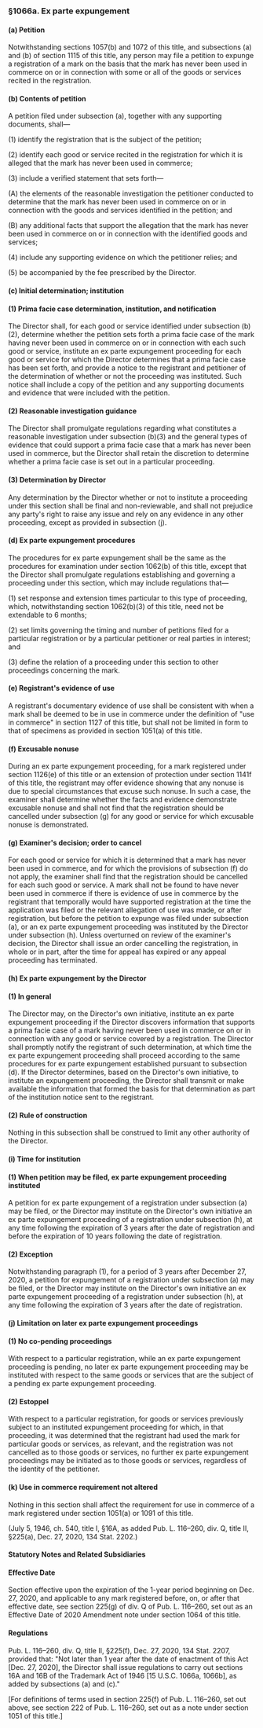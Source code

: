 ### §1066a. Ex parte expungement ###

#### (a) Petition ####

Notwithstanding sections 1057(b) and 1072 of this title, and subsections (a) and (b) of section 1115 of this title, any person may file a petition to expunge a registration of a mark on the basis that the mark has never been used in commerce on or in connection with some or all of the goods or services recited in the registration.

#### (b) Contents of petition ####

A petition filed under subsection (a), together with any supporting documents, shall—

(1) identify the registration that is the subject of the petition;

(2) identify each good or service recited in the registration for which it is alleged that the mark has never been used in commerce;

(3) include a verified statement that sets forth—

(A) the elements of the reasonable investigation the petitioner conducted to determine that the mark has never been used in commerce on or in connection with the goods and services identified in the petition; and

(B) any additional facts that support the allegation that the mark has never been used in commerce on or in connection with the identified goods and services;

(4) include any supporting evidence on which the petitioner relies; and

(5) be accompanied by the fee prescribed by the Director.

#### (c) Initial determination; institution ####

#### (1) Prima facie case determination, institution, and notification ####

The Director shall, for each good or service identified under subsection (b)(2), determine whether the petition sets forth a prima facie case of the mark having never been used in commerce on or in connection with each such good or service, institute an ex parte expungement proceeding for each good or service for which the Director determines that a prima facie case has been set forth, and provide a notice to the registrant and petitioner of the determination of whether or not the proceeding was instituted. Such notice shall include a copy of the petition and any supporting documents and evidence that were included with the petition.

#### (2) Reasonable investigation guidance ####

The Director shall promulgate regulations regarding what constitutes a reasonable investigation under subsection (b)(3) and the general types of evidence that could support a prima facie case that a mark has never been used in commerce, but the Director shall retain the discretion to determine whether a prima facie case is set out in a particular proceeding.

#### (3) Determination by Director ####

Any determination by the Director whether or not to institute a proceeding under this section shall be final and non-reviewable, and shall not prejudice any party's right to raise any issue and rely on any evidence in any other proceeding, except as provided in subsection (j).

#### (d) Ex parte expungement procedures ####

The procedures for ex parte expungement shall be the same as the procedures for examination under section 1062(b) of this title, except that the Director shall promulgate regulations establishing and governing a proceeding under this section, which may include regulations that—

(1) set response and extension times particular to this type of proceeding, which, notwithstanding section 1062(b)(3) of this title, need not be extendable to 6 months;

(2) set limits governing the timing and number of petitions filed for a particular registration or by a particular petitioner or real parties in interest; and

(3) define the relation of a proceeding under this section to other proceedings concerning the mark.

#### (e) Registrant's evidence of use ####

A registrant's documentary evidence of use shall be consistent with when a mark shall be deemed to be in use in commerce under the definition of "use in commerce" in section 1127 of this title, but shall not be limited in form to that of specimens as provided in section 1051(a) of this title.

#### (f) Excusable nonuse ####

During an ex parte expungement proceeding, for a mark registered under section 1126(e) of this title or an extension of protection under section 1141f of this title, the registrant may offer evidence showing that any nonuse is due to special circumstances that excuse such nonuse. In such a case, the examiner shall determine whether the facts and evidence demonstrate excusable nonuse and shall not find that the registration should be cancelled under subsection (g) for any good or service for which excusable nonuse is demonstrated.

#### (g) Examiner's decision; order to cancel ####

For each good or service for which it is determined that a mark has never been used in commerce, and for which the provisions of subsection (f) do not apply, the examiner shall find that the registration should be cancelled for each such good or service. A mark shall not be found to have never been used in commerce if there is evidence of use in commerce by the registrant that temporally would have supported registration at the time the application was filed or the relevant allegation of use was made, or after registration, but before the petition to expunge was filed under subsection (a), or an ex parte expungement proceeding was instituted by the Director under subsection (h). Unless overturned on review of the examiner's decision, the Director shall issue an order cancelling the registration, in whole or in part, after the time for appeal has expired or any appeal proceeding has terminated.

#### (h) Ex parte expungement by the Director ####

#### (1) In general ####

The Director may, on the Director's own initiative, institute an ex parte expungement proceeding if the Director discovers information that supports a prima facie case of a mark having never been used in commerce on or in connection with any good or service covered by a registration. The Director shall promptly notify the registrant of such determination, at which time the ex parte expungement proceeding shall proceed according to the same procedures for ex parte expungement established pursuant to subsection (d). If the Director determines, based on the Director's own initiative, to institute an expungement proceeding, the Director shall transmit or make available the information that formed the basis for that determination as part of the institution notice sent to the registrant.

#### (2) Rule of construction ####

Nothing in this subsection shall be construed to limit any other authority of the Director.

#### (i) Time for institution ####

#### (1) When petition may be filed, ex parte expungement proceeding instituted ####

A petition for ex parte expungement of a registration under subsection (a) may be filed, or the Director may institute on the Director's own initiative an ex parte expungement proceeding of a registration under subsection (h), at any time following the expiration of 3 years after the date of registration and before the expiration of 10 years following the date of registration.

#### (2) Exception ####

Notwithstanding paragraph (1), for a period of 3 years after December 27, 2020, a petition for expungement of a registration under subsection (a) may be filed, or the Director may institute on the Director's own initiative an ex parte expungement proceeding of a registration under subsection (h), at any time following the expiration of 3 years after the date of registration.

#### (j) Limitation on later ex parte expungement proceedings ####

#### (1) No co-pending proceedings ####

With respect to a particular registration, while an ex parte expungement proceeding is pending, no later ex parte expungement proceeding may be instituted with respect to the same goods or services that are the subject of a pending ex parte expungement proceeding.

#### (2) Estoppel ####

With respect to a particular registration, for goods or services previously subject to an instituted expungement proceeding for which, in that proceeding, it was determined that the registrant had used the mark for particular goods or services, as relevant, and the registration was not cancelled as to those goods or services, no further ex parte expungement proceedings may be initiated as to those goods or services, regardless of the identity of the petitioner.

#### (k) Use in commerce requirement not altered ####

Nothing in this section shall affect the requirement for use in commerce of a mark registered under section 1051(a) or 1091 of this title.

(July 5, 1946, ch. 540, title I, §16A, as added Pub. L. 116–260, div. Q, title II, §225(a), Dec. 27, 2020, 134 Stat. 2202.)

#### **Statutory Notes and Related Subsidiaries** ####

#### Effective Date ####

Section effective upon the expiration of the 1-year period beginning on Dec. 27, 2020, and applicable to any mark registered before, on, or after that effective date, see section 225(g) of div. Q of Pub. L. 116–260, set out as an Effective Date of 2020 Amendment note under section 1064 of this title.

#### Regulations ####

Pub. L. 116–260, div. Q, title II, §225(f), Dec. 27, 2020, 134 Stat. 2207, provided that: "Not later than 1 year after the date of enactment of this Act [Dec. 27, 2020], the Director shall issue regulations to carry out sections 16A and 16B of the Trademark Act of 1946 [15 U.S.C. 1066a, 1066b], as added by subsections (a) and (c)."

[For definitions of terms used in section 225(f) of Pub. L. 116–260, set out above, see section 222 of Pub. L. 116–260, set out as a note under section 1051 of this title.]